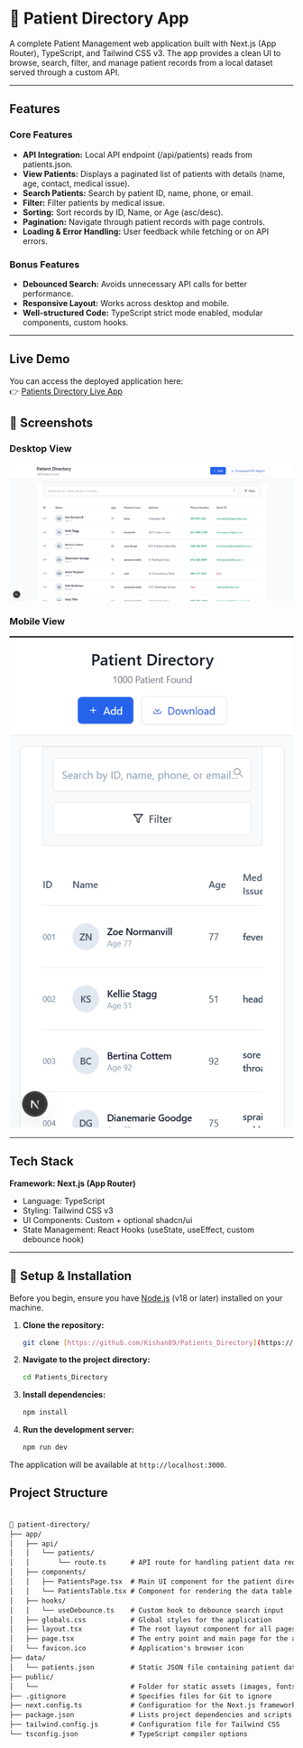 # 🏥 Patient Directory App

A complete Patient Management web application built with Next.js (App Router), TypeScript, and Tailwind CSS v3.
The app provides a clean UI to browse, search, filter, and manage patient records from a local dataset served through a custom API.

---


## Features

### Core Features

- **API Integration:** Local API endpoint (/api/patients) reads from patients.json.
- **View Patients:** Displays a paginated list of patients with details (name, age, contact, medical issue).
- **Search Patients:** Search by patient ID, name, phone, or email.
- **Filter:** Filter patients by medical issue.
- **Sorting:** Sort records by ID, Name, or Age (asc/desc).
- **Pagination:** Navigate through patient records with page controls.
- **Loading & Error Handling:** User feedback while fetching or on API errors.

### Bonus Features

- **Debounced Search:** Avoids unnecessary API calls for better performance.
- **Responsive Layout:** Works across desktop and mobile.
- **Well-structured Code:** TypeScript strict mode enabled, modular components, custom hooks.

---
## Live Demo

You can access the deployed application here:  
👉 [Patients Directory Live App](https://patients-directory-3bxv.vercel.app/)

## 📸 Screenshots

### Desktop View
![Desktop View of Patient Directory](public/demo/Desktop.png)

### Mobile View
![Mobile View of Patient Directory](public/demo/Mobile.png)

---

## Tech Stack

**Framework: Next.js (App Router)**
- Language: TypeScript
- Styling: Tailwind CSS v3
- UI Components: Custom + optional shadcn/ui
- State Management: React Hooks (useState, useEffect, custom debounce hook)

---
## 🚀 Setup & Installation

Before you begin, ensure you have [Node.js](https://nodejs.org/) (v18 or later) installed on your machine.

1.  **Clone the repository:**
    ```bash
    git clone [https://github.com/Kishan89/Patients_Directory](https://github.com/Kishan89/Patients_Directory)
    ```

2.  **Navigate to the project directory:**
    ```bash
    cd Patients_Directory
    ```

3.  **Install dependencies:**
    ```bash
    npm install
    ```

4.  **Run the development server:**
    ```bash
    npm run dev
    ```
The application will be available at `http://localhost:3000`.

## Project Structure

```markdown

📁 patient-directory/
├── app/
│   ├── api/
│   │   └── patients/
│   │       └── route.ts      # API route for handling patient data requests
│   ├── components/
│   │   ├── PatientsPage.tsx  # Main UI component for the patient directory page
│   │   └── PatientsTable.tsx # Component for rendering the data table
│   ├── hooks/
│   │   └── useDebounce.ts    # Custom hook to debounce search input
│   ├── globals.css           # Global styles for the application
│   ├── layout.tsx            # The root layout component for all pages
│   ├── page.tsx              # The entry point and main page for the app
│   └── favicon.ico           # Application's browser icon
├── data/
│   └── patients.json         # Static JSON file containing patient data
├── public/
│   └──                       # Folder for static assets (images, fonts, etc.)
├── .gitignore                # Specifies files for Git to ignore
├── next.config.ts            # Configuration for the Next.js framework
├── package.json              # Lists project dependencies and scripts
├── tailwind.config.js        # Configuration file for Tailwind CSS
└── tsconfig.json             # TypeScript compiler options

```
